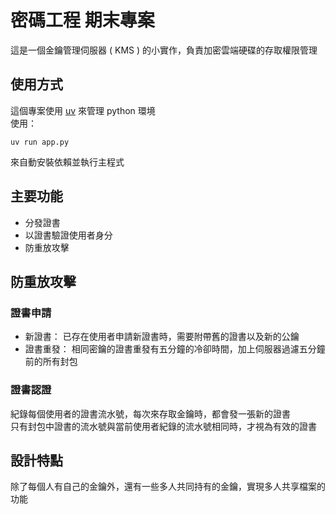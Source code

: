 # 密碼工程 期末專案

這是一個金鑰管理伺服器 ( KMS ) 的小實作，負責加密雲端硬碟的存取權限管理

## 使用方式

這個專案使用 [uv](https://docs.astral.sh/uv/) 來管理 python 環境\
使用：
```
uv run app.py
```
來自動安裝依賴並執行主程式

## 主要功能
- 分發證書
- 以證書驗證使用者身分
- 防重放攻擊

## 防重放攻擊
### 證書申請
- 新證書：
已存在使用者申請新證書時，需要附帶舊的證書以及新的公鑰
- 證書重發：
相同密鑰的證書重發有五分鐘的冷卻時間，加上伺服器過濾五分鐘前的所有封包

### 證書認證
紀錄每個使用者的證書流水號，每次來存取金鑰時，都會發一張新的證書\
只有封包中證書的流水號與當前使用者紀錄的流水號相同時，才視為有效的證書

## 設計特點
除了每個人有自己的金鑰外，還有一些多人共同持有的金鑰，實現多人共享檔案的功能